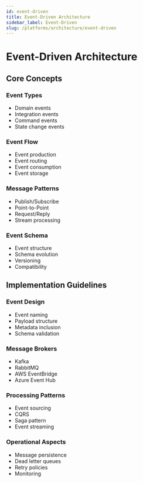 ```yaml
---
id: event-driven
title: Event-Driven Architecture
sidebar_label: Event-Driven
slug: /platforms/architecture/event-driven
---
```


# Event-Driven Architecture

## Core Concepts

### Event Types
- Domain events
- Integration events
- Command events
- State change events

### Event Flow
- Event production
- Event routing
- Event consumption
- Event storage

### Message Patterns
- Publish/Subscribe
- Point-to-Point
- Request/Reply
- Stream processing

### Event Schema
- Event structure
- Schema evolution
- Versioning
- Compatibility

## Implementation Guidelines

### Event Design
- Event naming
- Payload structure
- Metadata inclusion
- Schema validation

### Message Brokers
- Kafka
- RabbitMQ
- AWS EventBridge
- Azure Event Hub

### Processing Patterns
- Event sourcing
- CQRS
- Saga pattern
- Event streaming

### Operational Aspects
- Message persistence
- Dead letter queues
- Retry policies
- Monitoring 